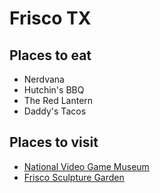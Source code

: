 # Frisco TX

## Places to eat
- Nerdvana
- Hutchin's BBQ
- The Red Lantern
- Daddy's Tacos

## Places to visit
- [National Video Game Museum](http://nvmusa.org/)
- [Frisco Sculpture Garden](https://www.visitfrisco.com/things-to-do/arts-and-culture/texas-sculpture-garden/)